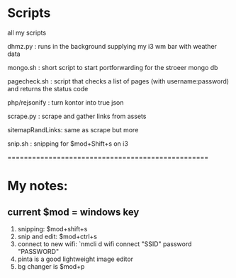 # Scripts
all my scripts

dhmz.py		: runs in the background supplying my i3 wm bar with weather data

mongo.sh	: short script to start portforwarding for the stroeer mongo db

pagecheck.sh	: script that checks a list of pages (with username:password) and returns the status code

php/rejsonify	: turn kontor into true json

scrape.py	: scrape and gather links from assets

sitemapRandLinks: same as scrape but more

snip.sh		: snipping for $mod+Shift+s on i3

=================================================
# My notes:
## current $mod = windows key

1) snipping:		$mod+shift+s
2) snip and edit:	$mod+ctrl+s
3) connect to new wifi: `nmcli d wifi connect "SSID" password "PASSWORD"
4) pinta is a good lightweight image editor
5) bg changer is $mod+p
